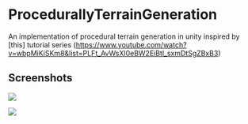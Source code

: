 # ProcedurallyTerrainGeneration
An implementation of procedural terrain generation in unity inspired by [this] tutorial series (https://www.youtube.com/watch?v=wbpMiKiSKm8&list=PLFt_AvWsXl0eBW2EiBtl_sxmDtSgZBxB3)

## Screenshots
![](https://user-images.githubusercontent.com/23094225/78764260-eceff380-79a3-11ea-8447-26258b697acd.PNG)

![](https://user-images.githubusercontent.com/23094225/78764418-245ea000-79a4-11ea-8816-e558f6d9c9cb.PNG)
